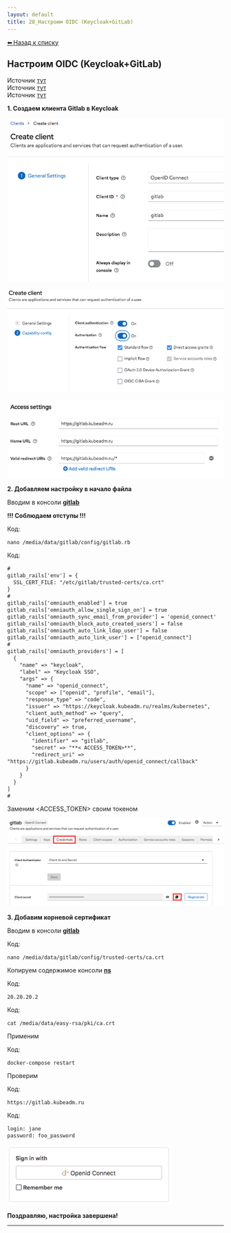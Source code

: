 ```yaml
---
layout: default
title: 28_Настроим OIDC (Keycloak+GitLab)
---
```

<a class="back-link" href="../index.html">⬅ Назад к списку</a>


##  Настроим OIDC (Keycloak+GitLab) 


Источник [тут](https://vk.com/wall-226121191_212?ysclid=m6mn2pgq6t863888093)  
Источник [тут](https://bytegoblin.io/blog/kubernetes-authentication-with-keycloak-oidc.mdx)  
Источник [тут](https://www.0xbbeer.ru/posts/config-sso-for-gitlab/)  
  
  
**1\. Создаем клиента Gitlab в Keycloak**  
  
![Нажмите на изображение для увеличения.  Название:	Снимок экрана 2025-02-04 в 8.04.03.png Просмотров:	0 Размер:	36.9 Кб ID:	4501](..\images\\img_4501_1738650077.png)  
  
![Нажмите на изображение для увеличения.  Название:	Снимок экрана 2025-02-04 в 8.04.29.png Просмотров:	0 Размер:	52.5 Кб ID:	4502](..\images\\img_4502_1738650091.png)  
  
![Нажмите на изображение для увеличения.  Название:	Снимок экрана 2025-02-04 в 12.32.29.png Просмотров:	0 Размер:	24.9 Кб ID:	4505](..\images\\img_4505_1738661718.png)  
  
**2\. Добавляем настройку в начало файла**  
  
Вводим в консоли [**gitlab**](https://forum.kubeadm.ru/node/771)  
  
**!!! Соблюдаем отступы !!!**  
  


Код:
    
    
    nano /media/data/gitlab/config/gitlab.rb

Код:
    
    
    #
    gitlab_rails['env'] = {
      SSL_CERT_FILE: "/etc/gitlab/trusted-certs/ca.crt"
    }
    #
    gitlab_rails['omniauth_enabled'] = true
    gitlab_rails['omniauth_allow_single_sign_on'] = true
    gitlab_rails['omniauth_sync_email_from_provider'] = 'openid_connect'
    gitlab_rails['omniauth_block_auto_created_users'] = false
    gitlab_rails['omniauth_auto_link_ldap_user'] = false
    gitlab_rails['omniauth_auto_link_user'] = ["openid_connect"]
    #
    gitlab_rails['omniauth_providers'] = [
      {
        "name" => "keycloak",
        "label" => "Keycloak SSO",
        "args" => {
          "name" => "openid_connect",
          "scope" => ["openid", "profile", "email"],
          "response_type" => "code",
          "issuer" => "https://keycloak.kubeadm.ru/realms/kubernetes",
          "client_auth_method" => "query",
          "uid_field" => "preferred_username",
          "discovery" => true,
          "client_options" => {
            "identifier" => "gitlab",
            "secret" => "**< ACCESS_TOKEN>**",
            "redirect_uri" => "https://gitlab.kubeadm.ru/users/auth/openid_connect/callback"
          }
        }
      }
    ]
    #

Заменим <ACCESS_TOKEN> своим токеном  
  
  
![Нажмите на изображение для увеличения.  Название:	Снимок экрана 2025-02-04 в 13.56.50.png Просмотров:	0 Размер:	43.7 Кб ID:	4509](..\images\\img_4509_1738666744.png)  
  
**3\. Добавим корневой сертификат**  
  
Вводим в консоли [**gitlab**](https://forum.kubeadm.ru/node/771)  
  


Код:
    
    
    nano /media/data/gitlab/config/trusted-certs/ca.crt

Копируем содержимое консоли [**ns**](https://forum.kubeadm.ru/node/239)  
  


Код:
    
    
    20.20.20.2

Код:
    
    
    cat /media/data/easy-rsa/pki/ca.crt

Применим  
  


Код:
    
    
    docker-compose restart

Проверим  
  


Код:
    
    
    https://gitlab.kubeadm.ru

Код:
    
    
    login: jane
    password: foo_password

![Нажмите на изображение для увеличения.  Название:	Снимок экрана 2025-02-04 в 12.36.23.png Просмотров:	1 Размер:	7.2 Кб ID:	4506](..\images\\img_4506_1738661823.png)  
  
  
  
**Поздравляю, настройка завершена!**


---

